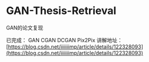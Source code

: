 # GAN-Thesis-Retrieval
GAN的论文复现

已完成：
GAN
CGAN
DCGAN
Pix2Pix
讲解地址：[https://blog.csdn.net/iiiiiiimp/article/details/122328093](https://blog.csdn.net/iiiiiiimp/article/details/122328093)
